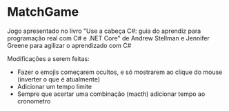 # MatchGame

Jogo apresentado no livro "Use a cabeça C#: guia do aprendiz para programação real com C# e .NET Core" de Andrew Stellman e Jennifer Greene para agilizar o aprendizado com C#

Modificações a serem feitas:
  - Fazer o emojis começarem ocultos, e só mostrarem ao clique do mouse (inverter o que é atualmente)
  - Adicionar um tempo limite
  - Sempre que acertar uma combinação (macth) adicionar tempo ao cronometro
